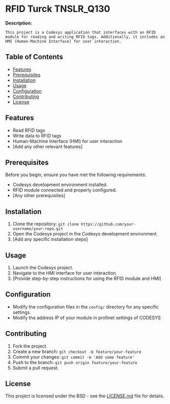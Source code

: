 # RFID Turck TNSLR_Q130

**Description:** 

    This project is a Codesys application that interfaces with an RFID module for reading and writing RFID tags. Additionally, it includes an HMI (Human-Machine Interface) for user interaction.

## Table of Contents
- [Features](#features)
- [Prerequisites](#prerequisites)
- [Installation](#installation)
- [Usage](#usage)
- [Configuration](#configuration)
- [Contributing](#contributing)
- [License](#license)

## Features
- Read RFID tags
- Write data to RFID tags
- Human-Machine Interface (HMI) for user interaction
- [Add any other relevant features]

## Prerequisites
Before you begin, ensure you have met the following requirements:
- Codesys development environment installed.
- RFID module connected and properly configured.
- [Any other prerequisites]

## Installation
1. Clone the repository: `git clone https://github.com/your-username/your-repo.git`
2. Open the Codesys project in the Codesys development environment.
3. [Add any specific installation steps]

## Usage
1. Launch the Codesys project.
2. Navigate to the HMI interface for user interaction.
3. [Provide step-by-step instructions for using the RFID module and HMI]

## Configuration
- Modify the configuration files in the `config/` directory for any specific settings.
- Modify the address IP of your module in profinet settings of CODESYS


## Contributing
1. Fork the project.
2. Create a new branch: `git checkout -b feature/your-feature`
3. Commit your changes: `git commit -m 'Add some feature'`
4. Push to the branch: `git push origin feature/your-feature`
5. Submit a pull request.

## License
This project is licensed under the BSD - see the [LICENSE.md](LICENSE.md) file for details.




